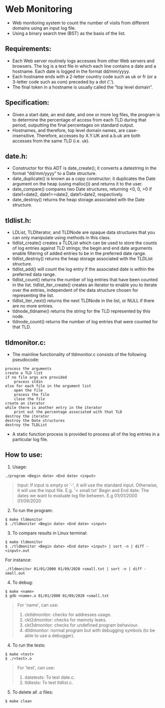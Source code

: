 # Web Monitoring
- Web monitoring system to count the number of visits from different domains using an input log file.
- Using a binary search tree (BST) as the basis of the list.

## Requirements:
- Each Web server routinely logs accesses from other Web servers and browsers. The log is a text file in which each line contains a date and a hostname. Each date is logged in the format dd/mm/yyyy.
- Each hostname ends with a 2-letter country code such as uk or fr (or a 3-letter code such as com) preceded by a dot (‘.’).
- The final token in a hostname is usually called the “top level domain”.
 
## Specification:
- Given a start date, an end date, and one or more log files, the program is to determine the percentage of access from each TLD during that period, outputting the final percentages on standard output.
- Hostnames, and therefore, top level domain names, are case-insensitive. Therefore, accesses by X.Y.UK and a.b.uk are both accesses from the same TLD (i.e. uk).

## date.h: 
- Constructor for this ADT is date_create(); it converts a datestring in the format “dd/mm/yyyy” to a Date structure.
- date_duplicate() is known as a copy constructor; it duplicates the Date argument on the heap (using malloc()) and returns it to the user.
- date_compare() compares two Date structures, returning <0, 0, >0 if date1<date2, date1==date2, date1>date2, respectively.
- date_destroy() returns the heap storage associated with the Date structure.

## tldlist.h:
- LDList, TLDIterator, and TLDNode are opaque data structures that you can only manipulate using methods in this class.
- tldlist_create() creates a TLDList which can be used to store the counts of log entries against TLD strings; the begin and end date arguments enable filtering of added entries to be in the preferred date range.
- tldlist_destroy() returns the heap storage associated with the TLDList structure.
- tldlist_add() will count the log entry if the associated date is within the preferred data range.
- tldlist_count() returns the number of log entries that have been counted in the list. tldlist_iter_create() creates an iterator to enable you to iterate over the entries, independent of the data structure chosen for representing the list.
- tldlist_iter_next() returns the next TLDNode in the list, or NULL if there are no more entries.
- tldnode_tldname() returns the string for the TLD represented by this node.
- tldnode_count() returns the number of log entries that were counted for that TLD.

## tldmonitor.c:
- The mainline functionality of tldmonitor.c consists of the following pseudocode:
```
process the arguments
create a TLD list
if no file args are provided
    process stdin
else for each file in the argument list
    open the file
    process the file
    close the file
create an iterator
while there is another entry in the iterator
    print out the percentage associated with that TLD
destroy the iterator
destroy the Date structures
destroy the TLDList
```
- A static function process is provided to process all of the log entries in a particular log file.

## How to use:
1. Usage:
```
./program <Begin date> <End date> <input>
```
> Input: If input is empty or '-', it will use the standard input. Otherwise, it will use the input file. E.g. '< small.txt'
> Begin and End date: The dates we want to evaluate log file between. E.g 01/01/2000 01/09/2020

2. To run the program:
``` 
$ make tldmonitor  
$ ./tldmonitor <Begin date> <End date> <input>
```

3. To compare results in Linux terminal:
```
$ make tldmonitor
$ ./tldmonitor <Begin date> <End date> <input> | sort -n | diff - <input>.out
```
For instance: 
```
./tldmonitor 01/01/2000 01/09/2020 <small.txt | sort -n | diff - small.out
```

4. To debug:
```
$ make <name>
$ gdb <name>.o 01/01/2000 01/09/2020 <small.txt
```
> For 'name', can use:
> 1. cktldmonitor: checks for addresses usage.
> 2. ckt2dmonitor: checks for memoty leaks.
> 3. ckt3dmonitor: checks for undefined program behaviour.
> 4. dtldmonitor: normal program but with debugging symbols (to be able to use a debugger). 

4. To run the tests:
```
$ make <test>
$ ./<test>.o
```
> For 'test', can use:
> 1. datetests: To test date.c.
> 2. tldtests: To test tldlist.c.

5. To delete all .o files:
```
$ make clean
```
